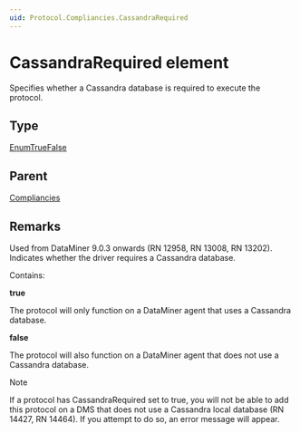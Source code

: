 ```yaml
---
uid: Protocol.Compliancies.CassandraRequired
---
```


# CassandraRequired element

Specifies whether a Cassandra database is required to execute the protocol.

## Type

[EnumTrueFalse](xref:Protocol-EnumTrueFalse)

## Parent

[Compliancies](xref:Protocol.Compliancies)

## Remarks

Used from DataMiner 9.0.3 onwards (RN 12958, RN 13008, RN 13202). Indicates whether the driver requires a Cassandra database.

Contains:

**true**

The protocol will only function on a DataMiner agent that uses a Cassandra database.

**false**

The protocol will also function on a DataMiner agent that does not use a Cassandra database.

> [!NOTE]
> If a protocol has CassandraRequired set to true, you will not be able to add this protocol on a DMS that does not use a Cassandra local database (RN 14427, RN 14464). If you attempt to do so, an error message will appear.
